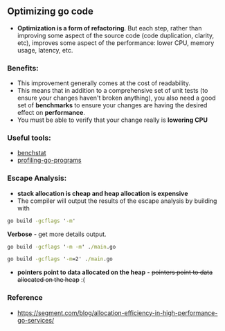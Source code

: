 ## Optimizing go code
- **Optimization is a form of refactoring**. But each step, rather than improving some aspect of the source code (code duplication, clarity, etc), 
improves some aspect of the performance: lower CPU, memory usage, latency, etc. 
### Benefits: 
- This improvement generally comes at the cost of readability. 
- This means that in addition to a comprehensive set of unit tests (to ensure your changes haven't broken anything), 
you also need a good set of **benchmarks** to ensure your changes are having the desired effect on **performance**.
- You must be able to verify that your change really is **lowering CPU**

### Useful tools:
- [benchstat](https://godoc.org/golang.org/x/perf/cmd/benchstat) 
- [profiling-go-programs](https://blog.golang.org/profiling-go-programs)

### Escape  Analysis:
 - **stack allocation is cheap and heap allocation is expensive**
 - The compiler will output the results of the escape analysis by building with 
 ```cmd 
 go build -gcflags '-m'
 ```
 **Verbose** - get more details output.
 ```cmd
 go build -gcflags '-m -m' ./main.go
 ```
 
  ```cmd
 go build -gcflags '-m=2' ./main.go
 ```
  - **pointers point to data allocated on the heap**  - ~~pointers point to data allocated on the heap~~ :(
  
  ### Reference
  - https://segment.com/blog/allocation-efficiency-in-high-performance-go-services/
